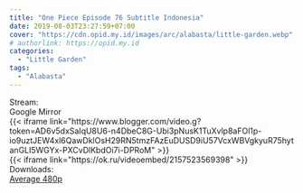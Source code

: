 ```yaml
---
title: "One Piece Episode 76 Subtitle Indonesia"
date: 2019-08-03T23:27:59+07:00
cover: "https://cdn.opid.my.id/images/arc/alabasta/little-garden.webp" # Optional, cover
# authorlink: https://opid.my.id
categories:
  - "Little Garden"
tags:
  - "Alabasta"
---
```

<div class="ui menu violet borderless inverted">
  <div class="header item active">
        Stream:
    </div>
  <a class="active item" data-tab="google">
    <i class="google drive icon"></i> Google
  </a>
  <a class="item nounderline" data-tab="mirror">
    <i class="odnoklassniki icon"></i> Mirror
  </a>
</div>
<div class="ui bottom attached tab segment active" style="border:0 !important;" data-tab="google">
  {{< iframe link="https://www.blogger.com/video.g?token=AD6v5dxSaIqU8U6-n4DbeC8G-Ubi3pNusK1TuXvlp8aFOl1p-io9uztJEW4xl6QawDklOsH29RN5tmzFAzEuDUSD9iU57VcxWBVgkyuR75hytanGLI5WGYx-PXCvDlKbdOi7i-DPRoM" >}}
</div>
<div class="ui bottom attached tab segment" style="border:0 !important;" data-tab="mirror">
  {{< iframe link="https://ok.ru/videoembed/2157523569398" >}}
</div>
<div class="ui menu violet borderless inverted">
  <div class="header item active">
        Downloads:
    </div>
  <a class="item nounderline" href="https://ouo.io/KV8qyZ" target="_blank" rel="dofollow"><i class="google drive icon"></i>
    Average 480p</a>
</div>